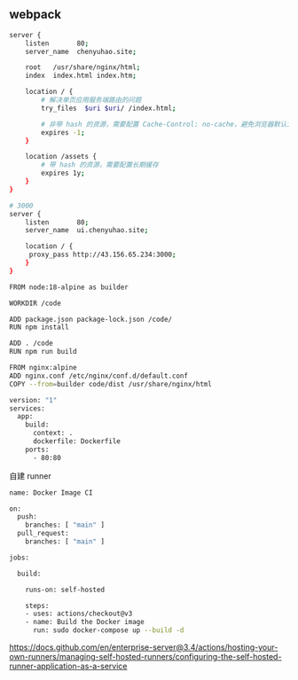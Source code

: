 ## webpack

```bash
server {
    listen       80;
    server_name  chenyuhao.site;

    root   /usr/share/nginx/html;
    index  index.html index.htm;

    location / {
        # 解决单页应用服务端路由的问题
        try_files  $uri $uri/ /index.html;

        # 非带 hash 的资源，需要配置 Cache-Control: no-cache，避免浏览器默认为强缓存
        expires -1;
    }

    location /assets {
        # 带 hash 的资源，需要配置长期缓存
        expires 1y;
    }
}

# 3000
server {
    listen       80;
    server_name  ui.chenyuhao.site;

    location / {
     proxy_pass http://43.156.65.234:3000;
    }
}
```

```bash
FROM node:18-alpine as builder

WORKDIR /code

ADD package.json package-lock.json /code/
RUN npm install

ADD . /code
RUN npm run build

FROM nginx:alpine
ADD nginx.conf /etc/nginx/conf.d/default.conf
COPY --from=builder code/dist /usr/share/nginx/html
```

```bash
version: "1"
services:
  app:
    build:
      context: .
      dockerfile: Dockerfile
    ports:
      - 80:80

```

自建 runner

```bash
name: Docker Image CI

on:
  push:
    branches: [ "main" ]
  pull_request:
    branches: [ "main" ]

jobs:

  build:

    runs-on: self-hosted

    steps:
    - uses: actions/checkout@v3
    - name: Build the Docker image
      run: sudo docker-compose up --build -d
```

https://docs.github.com/en/enterprise-server@3.4/actions/hosting-your-own-runners/managing-self-hosted-runners/configuring-the-self-hosted-runner-application-as-a-service
